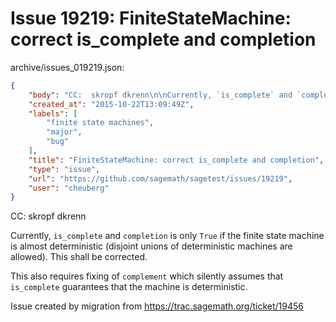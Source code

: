 # Issue 19219: FiniteStateMachine: correct is_complete and completion

archive/issues_019219.json:
```json
{
    "body": "CC:  skropf dkrenn\n\nCurrently, `is_complete` and `completion` is only `True` if the finite state machine is almost deterministic (disjoint unions of deterministic machines are allowed). This shall be corrected.\n\nThis also requires fixing of `complement` which silently assumes that `is_complete` guarantees that the machine is deterministic.\n\nIssue created by migration from https://trac.sagemath.org/ticket/19456\n\n",
    "created_at": "2015-10-22T13:09:49Z",
    "labels": [
        "finite state machines",
        "major",
        "bug"
    ],
    "title": "FiniteStateMachine: correct is_complete and completion",
    "type": "issue",
    "url": "https://github.com/sagemath/sagetest/issues/19219",
    "user": "cheuberg"
}
```
CC:  skropf dkrenn

Currently, `is_complete` and `completion` is only `True` if the finite state machine is almost deterministic (disjoint unions of deterministic machines are allowed). This shall be corrected.

This also requires fixing of `complement` which silently assumes that `is_complete` guarantees that the machine is deterministic.

Issue created by migration from https://trac.sagemath.org/ticket/19456


